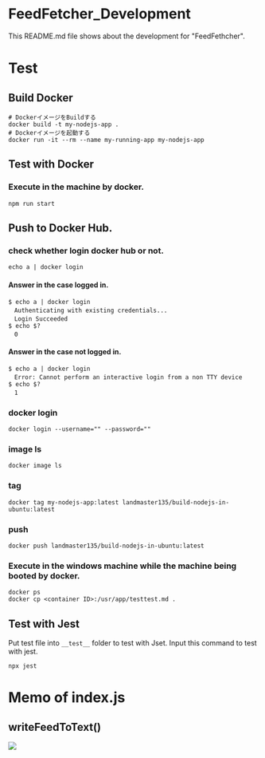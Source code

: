 # FeedFetcher_Development
This README.md file shows about the development for "FeedFethcher".

# Test

## Build Docker

```dosbatch
# DockerイメージをBuildする
docker build -t my-nodejs-app .
# Dockerイメージを起動する
docker run -it --rm --name my-running-app my-nodejs-app
```

## Test with Docker

### Execute in the machine by docker.

```shell
npm run start
```

## Push to Docker Hub.

### check whether login docker hub or not.
```shell
echo a | docker login
```

#### Answer in the case logged in.
```shell
$ echo a | docker login
　Authenticating with existing credentials...
　Login Succeeded
$ echo $?
　0
```

#### Answer in the case not logged in.
```shell
$ echo a | docker login
　Error: Cannot perform an interactive login from a non TTY device
$ echo $?
　1
```

### docker login
```shell
docker login --username="" --password=""
```

### image ls
```shell
docker image ls
```

### tag
```shell
docker tag my-nodejs-app:latest landmaster135/build-nodejs-in-ubuntu:latest
```

### push
```shell
docker push landmaster135/build-nodejs-in-ubuntu:latest
```

### Execute in the windows machine while the machine being booted by docker.

```dosbatch
docker ps
docker cp <container ID>:/usr/app/testtest.md .
```

## Test with Jest
Put test file into `__test__` folder to test with Jset.
Input this command to test with jest.

```dosbatch
npx jest
```

# Memo of index.js

## writeFeedToText()

![](memo_writeFeedToText.jpg)
